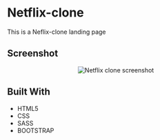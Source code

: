 

#  Netflix-clone

This is a Neflix-clone landing page

## Screenshot

<p align="center">
  <img width="auto" src="https://user-images.githubusercontent.com/74991230/174607534-d2f92e16-bc60-4694-a6a1-dcdaf4b73d02.png" alt="Netflix clone screenshot" />
</p>


## Built With

 - HTML5
 - CSS
 - SASS
 - BOOTSTRAP
 
